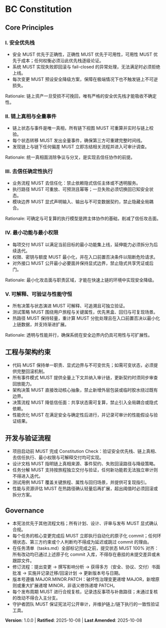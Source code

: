 <!--
Sync Impact Report
Version change: [CONSTITUTION_VERSION] → 1.0.0
Modified principles:
- [PRINCIPLE_1_NAME] → I. 安全优先栈
- [PRINCIPLE_2_NAME] → II. 链上真相与全量事件
- [PRINCIPLE_3_NAME] → III. 去信任确定性执行
- [PRINCIPLE_4_NAME] → IV. 最小功能与最小权限
- [PRINCIPLE_5_NAME] → V. 可解释、可验证与性能守恒
Added sections: 工程与架构约束, 开发与验证流程
Removed sections: 无
Templates requiring updates:
- ✅ .specify/templates/plan-template.md
- ✅ .specify/templates/spec-template.md
- ✅ .specify/templates/tasks-template.md
- ⚠ .specify/templates/commands/ （目录缺失，需确认是否仍需该模板集）
Follow-up TODOs: 无
-->
# BC Constitution

## Core Principles

### I. 安全优先栈
- 安全 MUST 优先于正确性，正确性 MUST 优先于可用性，可用性 MUST 优先于成本；任何权衡必须沿此优先栈逐级论证。
- 系统 MUST 实现失败即回滚与 fail-closed 的异常处理，无法满足时必须拒绝上线。
- 每次变更 MUST 预设安全降级方案，保障在极端情况下也不触发链上不可逆损失。

Rationale: 链上资产一旦受损不可挽回，唯有严格的安全优先栈才能吸收不确定性。

### II. 链上真相与全量事件
- 链上状态与事件是唯一真相，所有链下视图 MUST 可重算并实时与链上校验。
- 每个状态转移 MUST 发出全量事件，确保第三方可重建完整时间线。
- 发现链上与链下任何偏差 MUST 立即冻结相关流程并进入可审计调查。

Rationale: 统一真相面消除争议与分叉，是实现去信任协作的前提。

### III. 去信任确定性执行
- 业务流程 MUST 去信任化：禁止依赖隐式信任主体或不透明服务。
- 执行路径 MUST 可重放、可预测且幂等；一旦失败必须切换回已知安全状态。
- 模块边界 MUST 显式声明输入、输出与不可变数据契约，禁止隐藏全局耦合。

Rationale: 可确定与可复算的执行模型是跨主体协作的基础，削减了信任攻击面。

### IV. 最小功能与最小权限
- 每项交付 MUST 以满足当前目标的最小功能集上线，延伸能力必须拆分为后续迭代。
- 权限、密钥与额度 MUST 最小化，并在入口前置否决条件以阻断危险请求。
- 对外接口 MUST 公开最小必要面并保持显式边界，禁止隐式共享凭证或后门。

Rationale: 最小化攻击面与职责区域，才能在快速上链的环境中实现安全降级。

### V. 可解释、可验证与性能守恒
- 所有决策与状态演进 MUST 可解释、可追溯且可独立验证。
- 测试策略 MUST 围绕用户旅程与关键属性，优先黑盒、回归与可复现场景。
- 热路径 MUST 保持轻量，重计算 MUST 分批处理且在入口前置否决以最小化上链数据，并支持渐进扩展。

Rationale: 透明与性能并行，确保系统在安全边界内仍具可用性与可扩展性。

## 工程与架构约束
- 代码 MUST 保持单一职责、显式边界与不可变优先；如需可变状态，必须提供完整回滚机制。
- 所有事件模式 MUST 提供全量上下文并纳入审计链，更新契约时须同步审查回放能力。
- 架构决策 MUST 直接改动核心抽象，禁止新增外层包装或临时胶水绕过既有边界。
- 决策流程 MUST 降低信任面：共享状态需可复算，禁止引入全局耦合或隐式依赖。
- 性能优化 MUST 在满足安全与确定性后进行，并记录可审计的性能假设与验证结果。

## 开发与验证流程
- 项目启动前 MUST 完成 Constitution Check：验证安全优先栈、链上真相、去信任执行、最小权限与可解释交付均可实现。
- 设计文档 MUST 指明链上真相来源、事件契约、失败回滚路径与降级策略。
- 任务分解 MUST 支持按旅程独立交付与验证，任何新功能若无法独立审计则不得进入迭代。
- 测试用例 MUST 覆盖关键旅程、属性与回归场景，并提供可复现指引。
- 性能与资源评估 MUST 在热路径确认轻量后再扩展，超出阈值时必须回滚或拆分方案。

## Governance
- 本宪法优先于其他流程文档；所有计划、设计、评审与发布 MUST 显式确认合规。
- 每个任务的核心变更完成后 MUST 立即执行自动化的原子化 commit；任何环境状态、第三方约束或个人判断均不得成为延迟或跳过 commit 的理由。
- 在任务清单（tasks.md）全部标记完成之前，提交状态 MUST 100% 对齐：所有改动均已通过上述原子化 commit 入库，不得存在悬挂的未提交差异或未跟踪文件。
- 修订流程：提出变更 → 撰写影响分析 → 获得多方（安全、协议、交付）书面批准 → 实施并记录迁移/回滚计划 → 更新版本号与日期。
- 版本号遵循 MAJOR.MINOR.PATCH：破坏性治理变更递增 MAJOR，新增原则或重大扩展递增 MINOR，非语义修饰递增 PATCH。
- 每个发布周期 MUST 进行合规复核，记录违反事项与补救路径；未通过复核的改动不得合入主分支。
- 守护者团队 MUST 保证宪法可公开审计，并维护链上/链下执行的一致性验证工具。

**Version**: 1.0.0 | **Ratified**: 2025-10-08 | **Last Amended**: 2025-10-08
